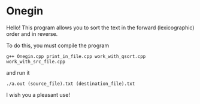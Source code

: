 # Onegin
Hello! This program allows you to sort the text in the forward (lexicographic) order and in reverse.

To do this, you must compile the program
````
g++ Onegin.cpp print_in_file.cpp work_with_qsort.cpp work_with_src_file.cpp
````
and run it
````
./a.out (source_file).txt (destination_file).txt
````
I wish you a pleasant use!
